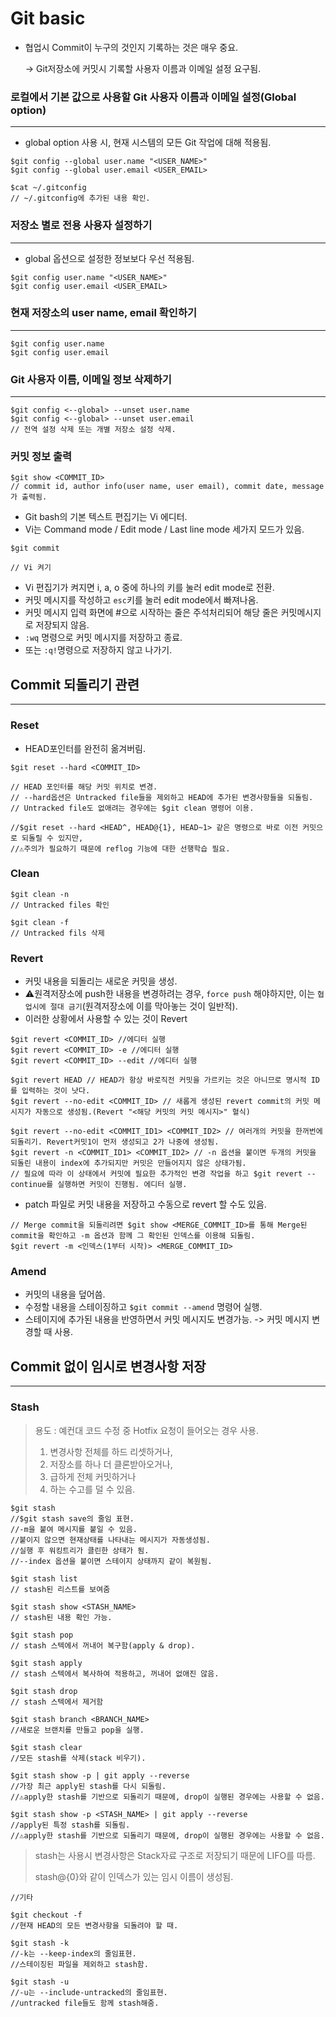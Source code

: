 # Git basic

* 협업시 Commit이 누구의 것인지 기록하는 것은 매우 중요.

  -> Git저장소에 커밋시 기록할 사용자 이름과 이메일 설정 요구됨.

  

### 로컬에서 기본 값으로 사용할 Git 사용자 이름과 이메일 설정(Global option)

***

* global option 사용 시, 현재 시스템의 모든 Git 작업에 대해 적용됨.

```shell
$git config --global user.name "<USER_NAME>"
$git config --global user.email <USER_EMAIL>
```

```shell
$cat ~/.gitconfig
// ~/.gitconfig에 추가된 내용 확인.
```



### 저장소 별로 전용 사용자 설정하기

***

* global 옵션으로 설정한 정보보다 우선 적용됨.

```shell
$git config user.name "<USER_NAME>"
$git config user.email <USER_EMAIL>
```



### 현재 저장소의 user name, email 확인하기

***

```shell
$git config user.name
$git config user.email
```



### Git 사용자 이름, 이메일 정보 삭제하기

***

```shell
$git config <--global> --unset user.name
$git config <--global> --unset user.email
// 전역 설정 삭제 또는 개별 저장소 설정 삭제.
```



### 커밋 정보 출력

```shell
$git show <COMMIT_ID>
// commit id, author info(user name, user email), commit date, message가 출력됨.
```







+ Git bash의 기본 텍스트 편집기는 Vi 에디터.
+ Vi는 Command mode / Edit mode / Last line mode 세가지 모드가 있음.

```shell
$git commit

// Vi 켜기
```

+ Vi 편집기가 켜지면 i, a, o 중에 하나의 키를 눌러 edit mode로 전환.
+ 커밋 메시지를 작성하고 `esc`키를 눌러 edit mode에서 빠져나옴.
+ 커밋 메시지 입력 화면에 #으로 시작하는 줄은 주석처리되어 해당 줄은 커밋메시지로 저장되지 않음.
+ `:wq` 명령으로 커밋 메시지를 저장하고 종료.
+ 또는 `:q!`명령으로 저장하지 않고 나가기. 





## Commit 되돌리기 관련

***

### Reset

+ HEAD포인터를 완전히 옮겨버림.

```shell
$git reset --hard <COMMIT_ID>

// HEAD 포인터를 해당 커밋 위치로 변경.
// --hard옵션은 Untracked file들을 제외하고 HEAD에 추가된 변경사항들을 되돌림.
// Untracked file도 없애려는 경우에는 $git clean 명령어 이용.

//$git reset --hard <HEAD^, HEAD@{1}, HEAD~1> 같은 명령으로 바로 이전 커밋으로 되돌릴 수 있지만,
//⚠️주의가 필요하기 때문에 reflog 기능에 대한 선행학습 필요.
```

### Clean

```shell
$git clean -n
// Untracked files 확인

$git clean -f
// Untracked fils 삭제
```

### Revert

+ 커밋 내용을 되돌리는 새로운 커밋을 생성.
+ ⚠️원격저장소에 push한 내용을 변경하려는 경우, `force push` 해야하지만, 이는 `협업시에 절대 금기`(원격저장소에 이를 막아놓는 것이 일반적).
+ 이러한 상황에서 사용할 수 있는 것이 Revert

```shell
$git revert <COMMIT_ID>	//에디터 실행
$git revert <COMMIT_ID> -e //에디터 실행
$git revert <COMMIT_ID> --edit //에디터 실행

$git revert HEAD // HEAD가 항상 바로직전 커밋을 가르키는 것은 아니므로 명시적 ID를 입력하는 것이 낫다.
$git revert --no-edit <COMMIT_ID> // 새롭게 생성된 revert commit의 커밋 메시지가 자동으로 생성됨.(Revert "<해당 커밋의 커밋 메시지>" 혈식)

$git revert --no-edit <COMMIT_ID1> <COMMIT_ID2> // 여러개의 커밋을 한꺼번에 되돌리기. Revert커밋1이 먼저 생성되고 2가 나중에 생성됨.
$git revert -n <COMMIT_ID1> <COMMIT_ID2> // -n 옵션을 붙이면 두개의 커밋을 되돌린 내용이 index에 추가되지만 커밋은 만들어지지 않은 상태가됨.
// 필요에 따라 이 상태에서 커밋에 필요한 추가적인 변경 작업을 하고 $git revert --continue를 실행하면 커밋이 진행됨. 에디터 실행. 
```

+ patch 파일로 커밋 내용을 저장하고 수동으로 revert 할 수도 있음.

```shell
// Merge commit을 되돌리려면 $git show <MERGE_COMMIT_ID>를 통해 Merge된 commit을 확인하고 -m 옵션과 함께 그 확인된 인덱스를 이용해 되돌림.
$git revert -m <인덱스(1부터 시작)> <MERGE_COMMIT_ID> 
```

### Amend

+ 커밋의 내용을 덮어씀.
+ 수정할 내용을 스테이징하고 `$git commit --amend` 명령어 실행.
+ 스테이지에 추가된 내용을 반영하면서 커밋 메시지도 변경가능.
  -> 커밋 메시지 변경할 때 사용.





## Commit 없이 임시로 변경사항 저장

***

### Stash

> 용도 :  예컨대 코드 수정 중 Hotfix 요청이 들어오는 경우 사용.
>
> 1. 변경사항 전체를 하드 리셋하거나,
> 2. 저장소를 하나 더 클론받아오거나,
> 3. 급하게 전체 커밋하거나
> 4. 하는 수고를 덜 수 있음.

```shell
$git stash
//$git stash save의 줄임 표현.
//-m을 붙여 메시지를 붙일 수 있음.
//붙이지 않으면 현재상태를 나타내는 메시지가 자동생성됨.
//실행 후 워킹트리가 클린한 상태가 됨.
//--index 옵션을 붙이면 스테이지 상태까지 같이 복원됨.

$git stash list
// stash된 리스트를 보여줌

$git stash show <STASH_NAME>
// stash된 내용 확인 가능.

$git stash pop
// stash 스텍에서 꺼내어 복구함(apply & drop).

$git stash apply
// stash 스텍에서 복사하여 적용하고, 꺼내어 없애진 않음.

$git stash drop
// stash 스텍에서 제거함

$git stash branch <BRANCH_NAME>
//새로운 브랜치를 만들고 pop을 실행.

$git stash clear
//모든 stash를 삭제(stack 비우기).

$git stash show -p | git apply --reverse
//가장 최근 apply된 stash를 다시 되돌림.
//⚠️apply한 stash를 기반으로 되돌리기 때문에, drop이 실행된 경우에는 사용할 수 없음.

$git stash show -p <STASH_NAME> | git apply --reverse
//apply된 특정 stash를 되돌림.
//⚠️apply한 stash를 기반으로 되돌리기 때문에, drop이 실행된 경우에는 사용할 수 없음.
```

> stash는 사용시 변경사항은 Stack자료 구조로 저장되기 때문에 LIFO를 따름.
>
> stash@{0}와 같이 인덱스가 있는 임시 이름이 생성됨. 

```shell
//기타

$git checkout -f
//현재 HEAD의 모든 변경사항을 되돌려야 할 때.

$git stash -k
//-k는 --keep-index의 줄임표현.
//스테이징된 파일을 제외하고 stash함.

$git stash -u
//-u는 --include-untracked의 줄임표현.
//untracked file들도 함께 stash해줌.
```









